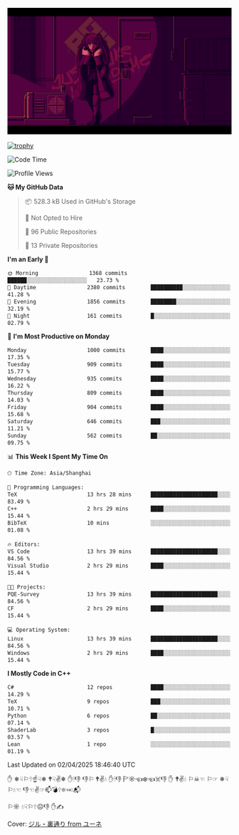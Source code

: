 ![](imgs/main.png)

[![trophy](https://github-profile-trophy.vercel.app/?username=NeilKleistGao&theme=dracula)](https://github.com/ryo-ma/github-profile-trophy)

<!--START_SECTION:waka-->
![Code Time](http://img.shields.io/badge/Code%20Time-1%2C678%20hrs%2016%20mins-blue)

![Profile Views](http://img.shields.io/badge/Profile%20Views-0-blue)

**🐱 My GitHub Data** 

> 📦 528.3 kB Used in GitHub's Storage 
 > 
> 🚫 Not Opted to Hire
 > 
> 📜 96 Public Repositories 
 > 
> 🔑 13 Private Repositories 
 > 
**I'm an Early 🐤** 

```text
🌞 Morning                1368 commits        ██████░░░░░░░░░░░░░░░░░░░   23.73 % 
🌆 Daytime                2380 commits        ██████████░░░░░░░░░░░░░░░   41.28 % 
🌃 Evening                1856 commits        ████████░░░░░░░░░░░░░░░░░   32.19 % 
🌙 Night                  161 commits         █░░░░░░░░░░░░░░░░░░░░░░░░   02.79 % 
```
📅 **I'm Most Productive on Monday** 

```text
Monday                   1000 commits        ████░░░░░░░░░░░░░░░░░░░░░   17.35 % 
Tuesday                  909 commits         ████░░░░░░░░░░░░░░░░░░░░░   15.77 % 
Wednesday                935 commits         ████░░░░░░░░░░░░░░░░░░░░░   16.22 % 
Thursday                 809 commits         ████░░░░░░░░░░░░░░░░░░░░░   14.03 % 
Friday                   904 commits         ████░░░░░░░░░░░░░░░░░░░░░   15.68 % 
Saturday                 646 commits         ███░░░░░░░░░░░░░░░░░░░░░░   11.21 % 
Sunday                   562 commits         ██░░░░░░░░░░░░░░░░░░░░░░░   09.75 % 
```


📊 **This Week I Spent My Time On** 

```text
🕑︎ Time Zone: Asia/Shanghai

💬 Programming Languages: 
TeX                      13 hrs 28 mins      █████████████████████░░░░   83.49 % 
C++                      2 hrs 29 mins       ████░░░░░░░░░░░░░░░░░░░░░   15.44 % 
BibTeX                   10 mins             ░░░░░░░░░░░░░░░░░░░░░░░░░   01.08 % 

🔥 Editors: 
VS Code                  13 hrs 39 mins      █████████████████████░░░░   84.56 % 
Visual Studio            2 hrs 29 mins       ████░░░░░░░░░░░░░░░░░░░░░   15.44 % 

🐱‍💻 Projects: 
PQE-Survey               13 hrs 39 mins      █████████████████████░░░░   84.56 % 
CF                       2 hrs 29 mins       ████░░░░░░░░░░░░░░░░░░░░░   15.44 % 

💻 Operating System: 
Linux                    13 hrs 39 mins      █████████████████████░░░░   84.56 % 
Windows                  2 hrs 29 mins       ████░░░░░░░░░░░░░░░░░░░░░   15.44 % 
```

**I Mostly Code in C++** 

```text
C#                       12 repos            ████░░░░░░░░░░░░░░░░░░░░░   14.29 % 
TeX                      9 repos             ███░░░░░░░░░░░░░░░░░░░░░░   10.71 % 
Python                   6 repos             ██░░░░░░░░░░░░░░░░░░░░░░░   07.14 % 
ShaderLab                3 repos             █░░░░░░░░░░░░░░░░░░░░░░░░   03.57 % 
Lean                     1 repo              ░░░░░░░░░░░░░░░░░░░░░░░░░   01.19 % 
```




 Last Updated on 02/04/2025 18:46:40 UTC
<!--END_SECTION:waka-->

✋ ❄☟⚐🕆☝☟❄ 🕈☟✌❄ ✋🕯👎 👎⚐ 🕈✌💧 ✋🕯👎 🏱☼☜❄☜☠👎 ✋ 🕈✌💧 ⚐☠☜ ⚐☞ ❄☟⚐💧☜ 👎☜✌☞📫💣🕆❄☜💧📬

⚐☼ 💧☟⚐🕆☹👎 ✋✍

Cover: [ジル・裏通り from ユーネ](https://www.pixiv.net/artworks/62127066)
